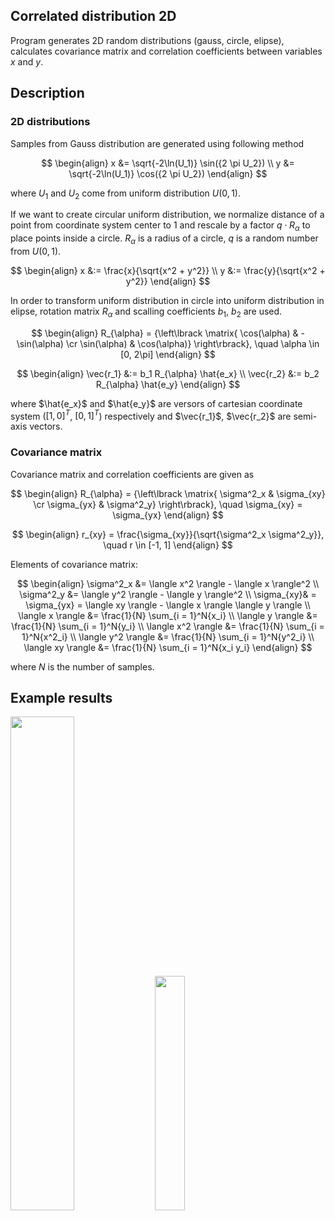 ## Correlated distribution 2D
Program generates 2D random distributions (gauss, circle, elipse), calculates covariance matrix and correlation coefficients between variables $x$ and $y$.

## Description
### 2D distributions

Samples from Gauss distribution are generated using following method

$$
\begin{align}
x &= \sqrt{-2\ln(U_1)} \sin({2 \pi U_2}) \\
y &= \sqrt{-2\ln(U_1)} \cos({2 \pi U_2})
\end{align}
$$

where $U_1$ and $U_2$ come from uniform distribution $U(0, 1)$.

If we want to create circular uniform distribution, we normalize distance of a point from coordinate system center to 1 and rescale by a factor $q \cdot R_{\alpha}$ to place points inside a circle. $R_{\alpha}$ is a radius of a circle, $q$ is a random number from $U(0, 1)$.

$$
\begin{align}
x &:= \frac{x}{\sqrt{x^2 + y^2}} \\
y &:= \frac{y}{\sqrt{x^2 + y^2}}
\end{align}
$$

In order to transform uniform distribution in circle into uniform distribution in elipse, rotation matrix $R_{\alpha}$ and scalling coefficients $b_1$, $b_2$ are used.

$$
\begin{align}
R_{\alpha} = {\left\lbrack \matrix{ \cos(\alpha) & -\sin(\alpha) \cr \sin(\alpha) & \cos(\alpha)} \right\rbrack}, \quad \alpha \in [0, 2\pi]
\end{align}
$$

$$
\begin{align}
\vec{r_1} &:= b_1 R_{\alpha} \hat{e_x} \\
\vec{r_2} &:= b_2 R_{\alpha} \hat{e_y}
\end{align}
$$

where $\hat{e_x}$ and $\hat{e_y}$ are versors of cartesian coordinate system ($[1, 0]^T$, $[0, 1]^T$) respectively and $\vec{r_1}$, $\vec{r_2}$ are semi-axis vectors. 

### Covariance matrix
Covariance matrix and correlation coefficients are given as

$$
\begin{align}
R_{\alpha} = {\left\lbrack \matrix{ \sigma^2_x & \sigma_{xy} \cr \sigma_{yx} & \sigma^2_y} \right\rbrack}, \quad \sigma_{xy} = \sigma_{yx}
\end{align}
$$

$$
\begin{align}
r_{xy} = \frac{\sigma_{xy}}{\sqrt{\sigma^2_x \sigma^2_y}}, \quad r \in [-1, 1]
\end{align}
$$

Elements of covariance matrix:

$$
\begin{align}
\sigma^2_x &= \langle x^2 \rangle - \langle x \rangle^2 \\
\sigma^2_y &= \langle y^2 \rangle - \langle y \rangle^2 \\
\sigma_{xy}& = \sigma_{yx} = \langle xy \rangle - \langle x \rangle \langle y \rangle \\
\langle x \rangle &= \frac{1}{N} \sum_{i = 1}^N{x_i} \\
\langle y \rangle &= \frac{1}{N} \sum_{i = 1}^N{y_i} \\
\langle x^2 \rangle &= \frac{1}{N} \sum_{i = 1}^N{x^2_i} \\
\langle y^2 \rangle &= \frac{1}{N} \sum_{i = 1}^N{y^2_i} \\
\langle xy \rangle &= \frac{1}{N} \sum_{i = 1}^N{x_i y_i}
\end{align}
$$

where $N$ is the number of samples.

## Example results
<img src=https://github.com/przepiorkaGrzegorz/praca_dyplomowa/assets/113951109/21c77995-3ec0-40fb-ab31-94ebd5f799ea width=45% height=45%>
<img src=https://github.com/przepiorkaGrzegorz/praca_dyplomowa/assets/113951109/e7b77d78-519e-4333-98f0-5be670f4d37b width=31% height=31%>

